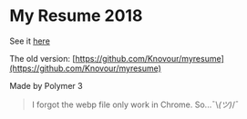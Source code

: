 # My Resume 2018

See it [here](https://resume.knovour.ninja/)

The old version: [https://github.com/Knovour/myresume](https://github.com/Knovour/myresume)

Made by Polymer 3

> I forgot the webp file only work in Chrome. So...¯\\_(ツ)_/¯
